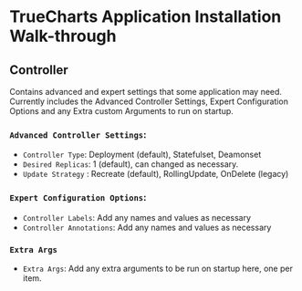 # TrueCharts Application Installation Walk-through

## Controller

Contains advanced and expert settings that some application may need. Currently includes the Advanced Controller Settings, Expert Configuration Options and any Extra custom Arguments  to run on startup.

### `Advanced Controller Settings`:

- `Controller Type`: Deployment (default), Statefulset, Deamonset
- `Desired Replicas`: 1 (default), can changed as necessary.
- `Update Strategy` : Recreate (default), RollingUpdate, OnDelete (legacy)

### `Expert Configuration Options`:

- `Controller Labels`: Add any names and values as necessary
- `Controller Annotations`: Add any names and values as necessary

### `Extra Args`

- `Extra Args`: Add any extra arguments to be run on startup here, one per item.
